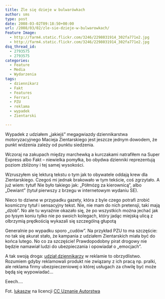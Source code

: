 ```yaml
---
title: Źle się dzieje w bulwarówkach
author: sms
type: post
date: 2008-03-02T09:18:50+00:00
url: /2008/03/02/zle-sie-dzieje-w-bulwarowkach/
Feature Image:
  - http://farm4.static.flickr.com/3246/2298031914_302fa771e2.jpg
  - http://farm4.static.flickr.com/3246/2298031914_302fa771e2.jpg
dsq_thread_id:
  - 2793575
  - 2793575
categories:
  - Feature
  - Media
  - Wydarzenia
tags:
  - dziennikarz
  - Fakt
  - Features
  - Ferrari
  - PZU
  - reklama
  - wypadek
  - Zientarski

---
```

Wypadek z udziałem &#8222;jakiejś&#8221; megagwiazdy dziennikarstwa motoryzacyjnego Macieja Zientarskiego jest jeszcze jednym dowodem, że punkt widzenia zależy od punktu siedzenia.

Wczoraj na zakupach między marchewką a kurczakami natrafiłem na Super Express albo Fakt &#8211; niewielka pomyłka, bo obydwa dzienniki reprezentują poziom zbliżony i tej samej wysokości.

Wzruszyłem się lekturą tekstu o tym jak to obywatele oddają krew dla Zientarskiego. Czegoś mi jednak brakowało w tym tekście, coś zgrzytało. A już wiem: tytuł! Nie było takiego jak: &#8222;Półmózg za kierownicą&#8221;, albo &#8222;Dewiant&#8221; (tytuł pierwszy z brzegu w internetowym wydaniu SE).

Nieco to dziwne w przypadku gazety, która z byle czego potrafi zrobić kosmiczny tytuł i sensacyjny tekst. Nie, nie mam do nich pretensji, taki mają &#8222;dżob&#8221;. No ale tu wyraźnie okazało się, że po wszystkich można jechać jak po łysym koniu tylko nie po swoich kolegach, który jadąc miejską ulicą z olbrzymią prędkością wykazali się szczególną głupotą

Generalnie po wypadku sporo &#8222;cudów&#8221;. Na przykład PZU to ma szczęście: no tak się akurat stało, że kampania z udziałem Zientarskich miała być do końca lutego. No co za szczęście! Prawdopodobny pirat drogowy nie będzie namawiał ludzi do ubezpieczania i opowiadał o &#8222;emocjach&#8221;.

A tak swoją droga: <a href="http://pl.youtube.com/watch?v=59grFjMKYYo" target="_blank">udział dziennikarzy</a> w reklamie to obrzydlistwo. Rozumiem gdyby reklamowali produkt nie związany z ich pracą np. pralki, ale reklama firmy ubezpieczeniowej o której usługach za chwilę być może będą się wypowiadać&#8230;

Eeech&#8230;.

Fot. <a href="http://flickr.com/photos/lukaszw/archives/date-posted/2008/02/28/" target="_blank">lukaszw</a> na licencji <a href="http://creativecommons.org/licenses/by/2.0/deed.pl" target="_blank">CC Uznanie Autorstwa</a>
